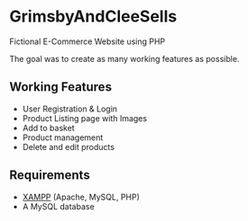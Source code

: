 # GrimsbyAndCleeSells
Fictional E-Commerce Website using PHP  
  
The goal was to create as many working features as possible. 

## **Working Features**
- User Registration & Login
- Product Listing page with Images
- Add to basket
- Product management 
- Delete and edit products

## **Requirements**
- [XAMPP](https://www.apachefriends.org/) (Apache, MySQL, PHP)
- A MySQL database
